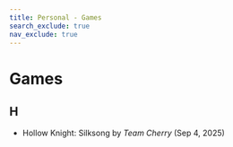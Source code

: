 ```yaml
---
title: Personal - Games
search_exclude: true
nav_exclude: true
---
```


# Games

## H

-   Hollow Knight: Silksong by _Team Cherry_ (Sep 4, 2025)
